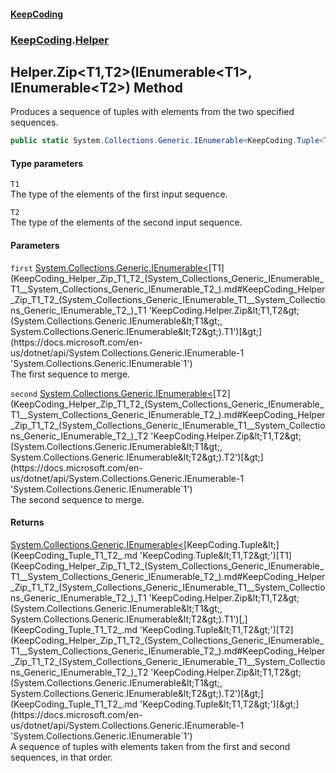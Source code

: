 #### [KeepCoding](index.md 'index')
### [KeepCoding](KeepCoding.md 'KeepCoding').[Helper](KeepCoding_Helper.md 'KeepCoding.Helper')
## Helper.Zip&lt;T1,T2&gt;(IEnumerable&lt;T1&gt;, IEnumerable&lt;T2&gt;) Method
Produces a sequence of tuples with elements from the two specified sequences.  
```csharp
public static System.Collections.Generic.IEnumerable<KeepCoding.Tuple<T1,T2>> Zip<T1,T2>(this System.Collections.Generic.IEnumerable<T1> first, System.Collections.Generic.IEnumerable<T2> second);
```
#### Type parameters
<a name='KeepCoding_Helper_Zip_T1_T2_(System_Collections_Generic_IEnumerable_T1__System_Collections_Generic_IEnumerable_T2_)_T1'></a>
`T1`  
The type of the elements of the first input sequence.
  
<a name='KeepCoding_Helper_Zip_T1_T2_(System_Collections_Generic_IEnumerable_T1__System_Collections_Generic_IEnumerable_T2_)_T2'></a>
`T2`  
The type of the elements of the second input sequence.
  
#### Parameters
<a name='KeepCoding_Helper_Zip_T1_T2_(System_Collections_Generic_IEnumerable_T1__System_Collections_Generic_IEnumerable_T2_)_first'></a>
`first` [System.Collections.Generic.IEnumerable&lt;](https://docs.microsoft.com/en-us/dotnet/api/System.Collections.Generic.IEnumerable-1 'System.Collections.Generic.IEnumerable`1')[T1](KeepCoding_Helper_Zip_T1_T2_(System_Collections_Generic_IEnumerable_T1__System_Collections_Generic_IEnumerable_T2_).md#KeepCoding_Helper_Zip_T1_T2_(System_Collections_Generic_IEnumerable_T1__System_Collections_Generic_IEnumerable_T2_)_T1 'KeepCoding.Helper.Zip&lt;T1,T2&gt;(System.Collections.Generic.IEnumerable&lt;T1&gt;, System.Collections.Generic.IEnumerable&lt;T2&gt;).T1')[&gt;](https://docs.microsoft.com/en-us/dotnet/api/System.Collections.Generic.IEnumerable-1 'System.Collections.Generic.IEnumerable`1')  
The first sequence to merge.
  
<a name='KeepCoding_Helper_Zip_T1_T2_(System_Collections_Generic_IEnumerable_T1__System_Collections_Generic_IEnumerable_T2_)_second'></a>
`second` [System.Collections.Generic.IEnumerable&lt;](https://docs.microsoft.com/en-us/dotnet/api/System.Collections.Generic.IEnumerable-1 'System.Collections.Generic.IEnumerable`1')[T2](KeepCoding_Helper_Zip_T1_T2_(System_Collections_Generic_IEnumerable_T1__System_Collections_Generic_IEnumerable_T2_).md#KeepCoding_Helper_Zip_T1_T2_(System_Collections_Generic_IEnumerable_T1__System_Collections_Generic_IEnumerable_T2_)_T2 'KeepCoding.Helper.Zip&lt;T1,T2&gt;(System.Collections.Generic.IEnumerable&lt;T1&gt;, System.Collections.Generic.IEnumerable&lt;T2&gt;).T2')[&gt;](https://docs.microsoft.com/en-us/dotnet/api/System.Collections.Generic.IEnumerable-1 'System.Collections.Generic.IEnumerable`1')  
The second sequence to merge.
  
#### Returns
[System.Collections.Generic.IEnumerable&lt;](https://docs.microsoft.com/en-us/dotnet/api/System.Collections.Generic.IEnumerable-1 'System.Collections.Generic.IEnumerable`1')[KeepCoding.Tuple&lt;](KeepCoding_Tuple_T1_T2_.md 'KeepCoding.Tuple&lt;T1,T2&gt;')[T1](KeepCoding_Helper_Zip_T1_T2_(System_Collections_Generic_IEnumerable_T1__System_Collections_Generic_IEnumerable_T2_).md#KeepCoding_Helper_Zip_T1_T2_(System_Collections_Generic_IEnumerable_T1__System_Collections_Generic_IEnumerable_T2_)_T1 'KeepCoding.Helper.Zip&lt;T1,T2&gt;(System.Collections.Generic.IEnumerable&lt;T1&gt;, System.Collections.Generic.IEnumerable&lt;T2&gt;).T1')[,](KeepCoding_Tuple_T1_T2_.md 'KeepCoding.Tuple&lt;T1,T2&gt;')[T2](KeepCoding_Helper_Zip_T1_T2_(System_Collections_Generic_IEnumerable_T1__System_Collections_Generic_IEnumerable_T2_).md#KeepCoding_Helper_Zip_T1_T2_(System_Collections_Generic_IEnumerable_T1__System_Collections_Generic_IEnumerable_T2_)_T2 'KeepCoding.Helper.Zip&lt;T1,T2&gt;(System.Collections.Generic.IEnumerable&lt;T1&gt;, System.Collections.Generic.IEnumerable&lt;T2&gt;).T2')[&gt;](KeepCoding_Tuple_T1_T2_.md 'KeepCoding.Tuple&lt;T1,T2&gt;')[&gt;](https://docs.microsoft.com/en-us/dotnet/api/System.Collections.Generic.IEnumerable-1 'System.Collections.Generic.IEnumerable`1')  
A sequence of tuples with elements taken from the first and second sequences, in that order.

